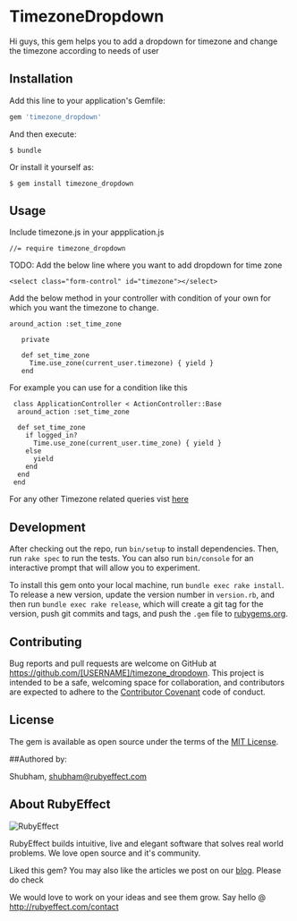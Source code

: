 # TimezoneDropdown

Hi guys, this gem helps you to add a dropdown for timezone and change the timezone 
according to needs of user

## Installation

Add this line to your application's Gemfile:

```ruby
gem 'timezone_dropdown'
```

And then execute:

    $ bundle

Or install it yourself as:

    $ gem install timezone_dropdown

## Usage

Include timezone.js in your appplication.js

    //= require timezone_dropdown

TODO: Add the below line where you want to add dropdown for time zone

```view
<select class="form-control" id="timezone"></select>
```

Add the below method in your controller with condition of your own for which you want the timezone to change.

```
around_action :set_time_zone

   private

   def set_time_zone
     Time.use_zone(current_user.timezone) { yield }
   end
```
For example you can use for a condition like this

```
 class ApplicationController < ActionController::Base
  around_action :set_time_zone

  def set_time_zone
    if logged_in?
      Time.use_zone(current_user.time_zone) { yield }
    else
      yield
    end
  end
 end 
```


For any other Timezone related queries vist <a href="http://api.rubyonrails.org/classes/Time.html">here</a>

## Development

After checking out the repo, run `bin/setup` to install dependencies. Then, run `rake spec` to run the tests. You can also run `bin/console` for an interactive prompt that will allow you to experiment.

To install this gem onto your local machine, run `bundle exec rake install`. To release a new version, update the version number in `version.rb`, and then run `bundle exec rake release`, which will create a git tag for the version, push git commits and tags, and push the `.gem` file to [rubygems.org](https://rubygems.org).

## Contributing

Bug reports and pull requests are welcome on GitHub at https://github.com/[USERNAME]/timezone_dropdown. This project is intended to be a safe, welcoming space for collaboration, and contributors are expected to adhere to the [Contributor Covenant](http://contributor-covenant.org) code of conduct.


## License

The gem is available as open source under the terms of the [MIT License](http://opensource.org/licenses/MIT).

##Authored by: 

Shubham, shubham@rubyeffect.com

## About RubyEffect

![RubyEffect](http://blog.rubyeffect.com/wp-content/uploads/2015/05/cropped-re_original_logo.png)

RubyEffect builds intuitive, live and elegant software that solves real world problems. We love open source and it's community.

Liked this gem? You may also like the articles we post on our [blog](http://blog.rubyeffect.com). Please do check

We would love to work on your ideas and see them grow. Say hello @ http://rubyeffect.com/contact
